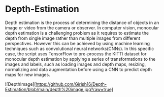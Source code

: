 # Depth-Estimation

Depth estimation is the process of determining the distance of objects in an image or video from the camera or observer. In computer vision, monocular depth estimation is a challenging problem as it requires to estimate the depth from single image rather than multiple images from different perspectives. However this can be achieved by using machine learning techniques such as convolutional neural networks(CNNs). In this specific case, the script uses TensorFlow to pre-process the KITTI dataset for monocular depth estimation by applying a series of transformations to the images and labels, such as loading images and depth maps, resizing, normalizing and data augmentation before using a CNN to predict depth maps for new images.

![DepthImage][https://github.com/Girish16/Depth-Estimation/blob/main/depth%20image.jpg?raw=true]
